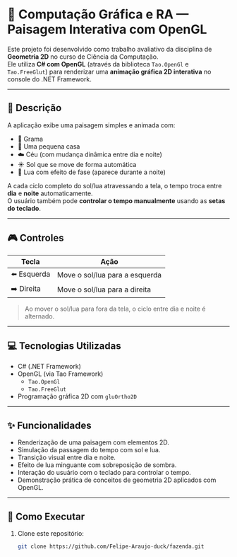 # 🌄 Computação Gráfica e RA — Paisagem Interativa com OpenGL

Este projeto foi desenvolvido como trabalho avaliativo da disciplina de **Geometria 2D** no curso de Ciência da Computação.  
Ele utiliza **C# com OpenGL** (através da biblioteca `Tao.OpenGl` e `Tao.FreeGlut`) para renderizar uma **animação gráfica 2D interativa** no console do .NET Framework.

---

## 🧩 Descrição

A aplicação exibe uma paisagem simples e animada com:

- 🌿 Grama
- 🏡 Uma pequena casa
- ☁️ Céu (com mudança dinâmica entre dia e noite)
- ☀️ Sol que se move de forma automática
- 🌙 Lua com efeito de fase (aparece durante a noite)

A cada ciclo completo do sol/lua atravessando a tela, o tempo troca entre **dia** e **noite** automaticamente.  
O usuário também pode **controlar o tempo manualmente** usando as **setas do teclado**.

---

## 🎮 Controles

| Tecla         | Ação                                  |
|---------------|----------------------------------------|
| ⬅️ Esquerda   | Move o sol/lua para a esquerda         |
| ➡️ Direita    | Move o sol/lua para a direita          |

> Ao mover o sol/lua para fora da tela, o ciclo entre dia e noite é alternado.

---

## 💻 Tecnologias Utilizadas

- C# (.NET Framework)
- OpenGL (via Tao Framework)
  - `Tao.OpenGl`
  - `Tao.FreeGlut`
- Programação gráfica 2D com `gluOrtho2D`

---

## ✨ Funcionalidades

- Renderização de uma paisagem com elementos 2D.
- Simulação da passagem do tempo com sol e lua.
- Transição visual entre dia e noite.
- Efeito de lua minguante com sobreposição de sombra.
- Interação do usuário com o teclado para controlar o tempo.
- Demonstração prática de conceitos de geometria 2D aplicados com OpenGL.

---

## 🏁 Como Executar

1. Clone este repositório:
   ```bash
   git clone https://github.com/Felipe-Araujo-duck/fazenda.git
